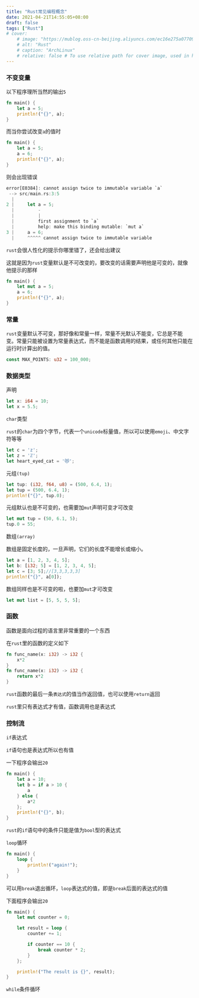 ```yaml
---
title: "Rust常见编程概念"
date: 2021-04-21T14:55:05+08:00
draft: false
tags: ["Rust"]
# cover:
    # image: "https://mublog.oss-cn-beijing.aliyuncs.com/ec16e275a07709bf0043bda9608de846.jpeg"
    # alt: "Rust"
    # caption: "ArchLinux"
    # relative: false # To use relative path for cover image, used in hugo Page-bundle
---
```


### 不变变量

以下程序理所当然的输出`5`

```rust
fn main() {
    let a = 5;
    println!("{}", a);
}
```

而当你尝试改变`a`的值时

```rust
fn main() {
    let a = 5;
    a = 6;
    println!("{}", a);
}
```

则会出现错误

```rust
error[E0384]: cannot assign twice to immutable variable `a`
 --> src/main.rs:3:5
  |
2 |     let a = 5;
  |         -
  |         |
  |         first assignment to `a`
  |         help: make this binding mutable: `mut a`
3 |     a = 6;
  |     ^^^^^ cannot assign twice to immutable variable
```

`rust`会很人性化的提示你哪里错了，还会给出建议

这就是因为`rust`变量默认是不可改变的，要改变的话需要声明他是可变的，就像他提示的那样

```rust
fn main() {
    let mut a = 5;
    a = 6;
    println!("{}", a);
}
```

### 常量

`rust`变量默认不可变，那好像和常量一样，常量不光默认不能变，它总是不能变。常量只能被设置为常量表达式，而不能是函数调用的结果，或任何其他只能在运行时计算出的值。

```rust
const MAX_POINTS: u32 = 100_000;
```

### 数据类型

声明

```rust
let x: i64 = 10;
let x = 5.5;
```

`char`类型

`rust`的`char`为四个字节，代表一个`unicode`标量值，所以可以使用`emoji`、中文字符等等

```rust
let c = 'z';
let z = 'ℤ';
let heart_eyed_cat = '😻';
```

元组`(tup)`

```rust
let tup: (i32, f64, u8) = (500, 6.4, 1);
let tup = (500, 6.4, 1);
println!("{}", tup.0);
```

元组默认也是不可变的，也需要加`mut`声明可变才可改变

```rust
let mut tup = (50, 6.1, 5);
tup.0 = 55;
```

数组`(array)`

数组是固定长度的，一旦声明，它们的长度不能增长或缩小。

```rust
let a = [1, 2, 3, 4, 5];
let b: [i32; 5] = [1, 2, 3, 4, 5];
let c = [3; 5];//[3,3,3,3,3]
println!("{}", a[0]);
```

数组同样也是不可变的啦，也要加`mut`才可改变

```rust
let mut list = [5, 5, 5, 5];
```

### 函数

函数是面向过程的语言里非常重要的一个东西

在`rust`里的函数的定义如下

```rust
fn func_name(x: i32) -> i32 {
	x*2
}
fn func_name(x: i32) -> i32 {
	return x*2
}
```

`rust`函数的最后一条`表达式`的值当作返回值，也可以使用`return`返回

`rust`里只有表达式才有值，函数调用也是表达式

### 控制流

`if`表达式

`if`语句也是表达式所以也有值

一下程序会输出`20`

```rust
fn main() {
    let a = 10;
    let b = if a > 10 {
        a
    } else {
        a*2
    };
    println!("{}", b);
}
```

`rust`的`if`语句中的条件只能是值为`bool`型的表达式

`loop`循环

```rust
fn main() {
    loop {
        println!("again!");
    }
}
```

可以用`break`退出循环，`loop`表达式的值，即是`break`后面的表达式的值

下面程序会输出`20`

```rust
fn main() {
    let mut counter = 0;

    let result = loop {
        counter += 1;

        if counter == 10 {
            break counter * 2;
        }
    };

    println!("The result is {}", result);
}
```

`while`条件循环

